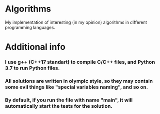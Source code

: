 # Algorithms
My implementation of interesting (in my opinion) algorithms in different programming languages.

# Additional info
### I use g++ (C++17 standart) to compile C/C++ files, and Python 3.7 to run Python files.
### All solutions are written in olympic style, so they may contain some evil things like "special variables naming", and so on.
### By default, if you run the file with name "main", it will automatically start the tests for the solution.